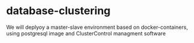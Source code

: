 # database-clustering
We will deplyoy a master-slave environment based on docker-containers, using postgresql image and ClusterControl managment software
